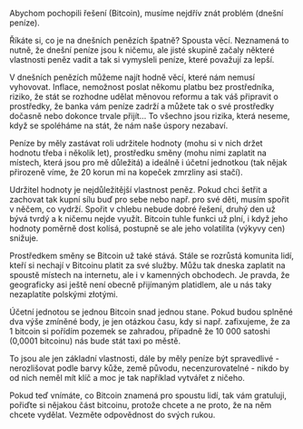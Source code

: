 Abychom pochopili řešení (Bitcoin), musíme nejdřív znát problém (dnešní peníze).

Říkáte si, co je na dnešních penězích špatně? Spousta věcí. Neznamená to nutně, že dnešní peníze jsou k ničemu, ale jisté skupině začaly některé vlastnosti peněz vadit a tak si vymysleli peníze, které považují za lepší.

V dnešních penězích můžeme najít hodně věcí, které nám nemusí vyhovovat. Inflace, nemožnost poslat někomu platbu bez prostředníka, riziko, že stát se rozhodne udělat měnovou reformu a tak váš připravit o prostředky, že banka vám peníze zadrží a můžete tak o své prostředky dočasně nebo dokonce trvale přijít… To všechno jsou rizika, která neseme, když se spoléháme na stát, že nám naše úspory nezabaví.

Peníze by měly zastávat roli udržitele hodnoty (mohu si v nich držet hodnotu třeba i několik let), prostředku směny (mohu nimi zaplatit na místech, která jsou pro mě důležitá) a ideálně i účetní jednotkou (tak nějak přirozeně víme, že 20 korun mi na kopeček zmrzliny asi stačí).

Udržitel hodnoty je nejdůležitější vlastnost peněz. Pokud chci šetřit a zachovat tak kupní sílu buď pro sebe nebo např. pro své děti, musím spořit v něčem, co vydrží. Spořit v chlebu nebude dobré řešení, druhý den už bývá tvrdý a k ničemu nejde využít. Bitcoin tuhle funkci už plní, i když jeho hodnoty poměrně dost kolísá, postupně se ale jeho volatilita (výkyvy cen) snižuje.

Prostředkem směny se Bitcoin už také stává. Stále se rozrůstá komunita lidí, kteří si nechají v Bitcoinu platit za své služby. Můžu tak dneska zaplatit na spoustě místech na internetu, ale i v kamenných obchodech. Je pravda, že geograficky asi ještě není obecně přijímaným platidlem, ale u nás taky nezaplatíte polskými złotými.

Účetní jednotou se jednou Bitcoin snad jednou stane. Pokud budou splněné dva výše zmíněné body, je jen otázkou času, kdy si např. zafixujeme, že za 1 bitcoin si pořídím pozemek se zahradou, případně že 10 000 satoshi (0,0001 bitcoinu) nás bude stát taxi po městě.

To jsou ale jen základní vlastnosti, dále by měly peníze být spravedlivé -nerozlišovat podle barvy kůže, země původu, necenzurovatelné - nikdo by od nich neměl mít klíč a moc je tak například vytvářet z ničeho.

Pokud teď vnímáte, co Bitcoin znamená pro spoustu lidí, tak vám gratuluji, pořiďte si nějakou část bitcoinu, protože chcete a ne proto, že na něm chcete vydělat. Vezměte odpovědnost do svých rukou.
